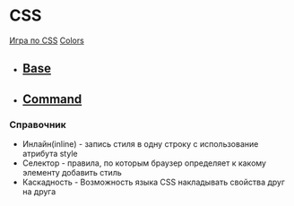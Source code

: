 # CSS

<a href="https://flukeout.github.io/">Игра по CSS</a>
<a href="https://htmlcolorcodes.com/">Colors</a>

<ul>
    <li><h2><a href = "/CSS/base/">Base</a></h2></li>
    <li><h2><a href = "/CSS/command/">Command</a></h2></li>
</ul>

### Справочник
<ul>
    <li>Инлайн(inline) - запись стиля в одну строку с использование атрибута style</li>
    <li>Селектор - правила, по которым браузер определяет к какому элементу добавить стиль</li>
    <li>Каскадность - Возможность языка CSS накладывать свойства друг на друга</li>
</ul>